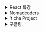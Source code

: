 <details>
<summary>React 특강</summary>

---

`//@ts-nocheck` : TypeScript 오류 미검출

## package.json

```
  "scripts": {
    "dev": "pnpm watch | pnpm serve",
    "serve": "live-server --host=localhost --port=3000 --no-browser",
    "compile": "tsc -p tsconfig.json",
    "watch": "pnpm compile --watch"
  },
```

## tsconfig.json

```
tsc --init
```

위 명령어 실행 시 Default 상태로 생성

```
{
  "compilerOptions": {
    "baseUrl": ".",
    "outDir": "scripts",
    "target": "ES2017",
    "module": "ESNext",
    "esModuleInterop": true,
    "forceConsistentCasingInFileNames": true,
    "strict": true,
    "skipLibCheck": true
  },
  "include": ["src/**/*.ts"],
  "exclude": ["node_modules", "scripts", "dist"]
}
```

## TypeScript : Type 추론 가능

## Interface

```
interface Options {
  // required
  option1: number;
  // optional
  option2?: boolean;
}
```

- interface 내의 요소들은 기본적으로 required
- 변수명 뒤에 ? 를 붙여 optional 속성으로 작성 가능

또는

```
interface Options {
  // required
  option1: number;
  // required
  option2: boolean;
}

const defaultOptions: Partial<Options> = {
  option1: 0
}
```

- Partial<인터페이스> 적용 시 인터페이스 내 옵션들이 전부 optional

## Routing

- 리액트 라우터 설치

```
$ npm install react-router-dom
```

- 프로젝트에 라우터 적용

```
import React from 'react';
import ReactDOM from 'react-dom';
import './index.css';
import App from './App';
import { BrowserRouter } from 'react-router-dom';

ReactDOM.render(
  <BrowserRouter>
    <App />
  </BrowserRouter>,
  document.getElementById('root')
);
```

- 컴포넌트 만들기

```
src/pages/Home.js

import { Link } from 'react-router-dom';

const Home = () => {
  return (
    <div>
      <h1>Home</h1>
      <Link to="/about">About</Link>
    </div>
  );
};

export default Home;
```

```
src/pages/About.js

const About = () => {
  return (
    <div>
      <h1>About</h1>
    </div>
  );
};

export default About;
```

```
src/App.js

import { Route, Routes } from 'react-router-dom';
import About from './pages/About';
import Home from './pages/Home';

const App = () => {
  return (
    <Routes>
      <Route path="/" element={<Home />} />
      <Route path="/about" element={<About />} />
    </Routes>
  );
};

export default App;
```

## Route

```
<Routes>
  <Route path="/" element={<Home />} />
  <Route path="/about" element={<About />} />
</Routes>
```

Vue의 `router/index.js` 에 Route 구조를 적용한 후 사용한 것과 비슷하게
React의 경우 App.js에 Route 구조를 지정하고 사용하는 것이 일반적인 흐름

```
<Routes>
  <Route path="/" element={<Home />} />
  <Route path="/articles" element={<Articles />}>
    <Route path=":id" element={<Article />} />
  </Route>
</Routes>
```

위와 같은 중첩 형태도 구현 가능

</details>

<details>
<summary>Nomadcoders</summary>

---

JavaScript는 strongly-typed 언어가 아님

TypeScript는 JavaScript에 안전장치를 추가한 strongly-typed 언어

기존에 리액트 프로젝트에 타입스크립트를 추가하기

1. npm install --save typescript @types/node @types/react @types/react-dom @types/jest
2. src 폴더 안에 있던 App.js와 index.js 파일을 App.tsx와 index.tsx 로 바꾼다.
3. "npx tsc --init" 명령어로 tsconfig.json 파일 생성한 후, tsconfig.json 파일에 "jsx": "react-jsx"추가

---

{
"compilerOptions": {
......
"jsx": "react-jsx"
}
}

---

4. src/index.tsx에서 수정

---

import ReactDOM from "react-dom/client"

## const root = ReactDOM.createRoot(document.getElementById("root") as HTMLElement);

5. npm i --save-dev @types/styled-components

### DefinitelyTyped

https://github.com/DefinitelyTyped/DefinitelyTyped

- TypeScript 작업 시 대부분의 필요한 type definition들을 얻을 수 있음

## TypeScript

```
useState<type1 | type2>()
```

위처럼 Type을 세팅하여 State의 Type을 여러가지로 세팅도 가능하다

# React-Router

### errorElement

문제 발생 시 해당하는 Component를 화면에 보여줄 수 있다.

이를 Child Component에도 추가하여 해당 Component에서 발생한 문제에 대해 다른 컴포넌트들을 보호할 수 있다.

### useNavigate

Vue 에서의 location.push 와 비슷한 기능

함수를 통해서 특정 event 발생 시 페이지를 이동시킬 수 있다.

# React-Hooks

- useEffect는 ComponentDidMount, ComponentWillMount, ComponentDidUpdate 역할

```
useEffect(function, dependency)
```

</details>

<details>
<summary>'t cha Project</summary>

---

컴포넌트 다이어그램
![Component_Diagram](./Image/Component.drawio.png)

---

### 프로토타이핑 (목업)

- Home

  ![](./Image/HOME.png)

<details>
<summary>나머지 페이지</summary>

- Navber

  ![](./Image/Navbar.png)

- Trainer List

  ![](./Image/PT_List.png)

- Trainer List (날짜 선택하여 필터링)

  ![](./Image/PT_List-1.png)

- Trainer Detail (Info)

  ![](<./Image/PT_Detail_INFO%20(L).png>)

- Trainer Detail (Review)

  ![](<./Image/PT_Detail_RV%20(R).png>)

- User MyPage

  ![](./Image/User%20MyPage.png)

- User Info Edit Page

  ![](./Image/User_Info_Edit.png)

- Bookmarked Trainer

  ![](./Image/BookMarked%20Trainer.png)

- User Schedule

  ![](./Image/User_Calender.png)

- My Review

  ![](./Image/My_Review_List.png)

- Chat List

  ![](./Image/My_Chatting_List.png)

- Trainer MyPage

  ![](./Image/Trainer%20MyPage.png)

- Trainer Info Edit

  ![](./Image/Trainer_Info_Edit.png)

- Trainer Schedule

  ![](./Image/Trainer_Calender.png)

- Auth

  ![](./Image/Login.png)

- PT Room (Mobile Web)

  ![](./Image/PT_Mobile.png)

- PT Room (Mobile Web)

  ![](./Image/PT_Mobile-1.png)

- PT Room (PC Web)

  ![](./Image/PT_PC.png)

- 고객센터 (공지사항)

  ![](<./Image/Customer_Center%20(L).png>)

- 고객센터 (Q&A)

  ![](<./Image/Customer_Center%20(R).png>)

  </details>

## Project 공통 적용사항

기본 컬러 및 컨셉

![](./Image/Color.png)

## 써드파티 라이브러리 선택 고민

전역 상태 관리 라이브러리를 선택하는데에 있어 고민을 했다.

### Redux와 Recoil의 차이점 정리

![](/Image/Redux_vs_Recoil.png)

- Redux

  - 먼저 나온 상태 관리 라이브러리
  - 중앙 집중식 Storage와 상태 업데이트를 위한 Reducer를 사용
  - 단방향 데이터 흐름
  - React 메인 개발자인 Dan이 유지보수를 진행하고 있음

  - 장점

    - 오래된 역사, 탄탄한 커뮤니티 (대중적)
    - 미들웨어를 활용한 여러 비동기, 로그 작업 등의 처리
    - 단방향 데이터 흐름을 따르기에, Reducer 등의 단위 테스트가 비교적 쉽다

  - 단점

    - 구조가 너무 복잡하다
      - 간단한 웹앱을 만들 때에도 Action, Reducer, Action Creator 등의 코드를 모두 작성해야한다
    - State가 변경될 때 Component를 업데이트 해주는 반응형 메커니즘이 기본적으로 탑재되지 않아, React의 자체 메커니즘을 활용하거나 추가 외부 라이브러리 사용이 필요함

- Recoil

  - 비교적 최근에 나온 상태 관리 라이브러리
  - Facebook사에서 개발, 가장 React스러운 상태관리라는 철학
  - Recoil의 경우 Next.js와 조금 더 친숙한 편이기도 함

    ![](/Image/Recoil.png)

- 장점

  - 간단한 구조
  - 작은 프로젝트를 시작하는데 큰 보일러 플레이트가 필요하지 않다
  - Component가 렌더링되는 시기, 상태 등을 세밀하게 제어할 수 있다
    - 이를 통해 성능 최적화 등에도 사용 가능
  - 동적인 기능 구현에 유리

- 단점

  - 사용자 커뮤니티가 비교적 빈약
  - 시작은 쉬울 수 있으나, Recoil의 상태관리 자체가 세분화 되어있어 디버깅 또는 테스트에 어려움을 느낄 수 있다

---

### Redux와 비교했을 때 Recoil의 이점

- Redux의 복잡한 코드
  Redux 를 사용하고자 할 때 마주하는 가장 큰 어려움은 복잡한 코드다. Redux 를 활용하기 위해서는 action, dispatcher, reducer, store 등 구현해야 할 기본 코드 들이 큰 편이다. 이는 보일러 플레이트를 활용해서 해결할 수 있는 문제지만, 만약 여러 개발자가 공동 작업 할 때 컨벤션을 적용하지 않고 코드를 작성할 경우 자기만 알아볼 수 있는 구조의 코드를 작성하게 된다.

- 간단한 Recoil 의 개념
  Redux 를 이해하고 사용하려면 공부해야 할 것들이 많다. 데이터의 흐름을 추상화 하여서 익히려고 하여도 여러가지 복잡한 흐름을 이해하는 건 쉽지 않다. 이에 반해서 Recoil 에서 state 를 관리하는 방법은 굉장히 간단해 보인다.

- 쉽게 사용하는 비동기 로직
  Redux 에서 비동기를 활용하기 위해서는 middleware 을 활용한다. 비동기 통신을 한다면 통신의 결과가 Success 일수도 있고 Fail 일 수도 있다. 이를 구분하여 state 관리를 해야하는데, 이를 쉽게 하기 위해서 Redux 에서는 Redux-thunk 혹은 Redux-saga 같은 미들웨어를 활용한다. 하지만 Recoil 에서는 내장된 개념인 selector 을 활용해 추가적인 미들웨어의 사용 없이 쉽게 비동기 로직을 구현할 수 있다.

---

참고

- https://velog.io/@duroomi/%EB%9D%BC%EC%9D%B4%EB%B8%8C%EB%9F%AC%EB%A6%AC-Recoil-vs-Redux

- https://blog.toktokhan.dev/react-%EC%83%81%ED%83%9C%EA%B4%80%EB%A6%AC-%EC%B5%9C%EA%B0%95%EC%9E%90%EB%8A%94-f0753ad7d186

추가

React-Query 관련 글

- https://tech.kakaopay.com/post/react-query-1/

### 결론

```
위 내용처럼 다양한 정보들을 찾아보았지만, 글로는 대부분 이해해도 크게 와닿지 않는다는 느낌이 많이 들어 "요즘 이걸 많이 쓰니 쓰자" 와 같은 이유로 선택하기보단 각 Tool들의 장단점을 확인하고 내 프로젝트에 어울리는 Tool을 선택하는 것이 맞다는 생각이 들었다.

일단 오래 쓰여왔으며, 대중적이고, 개발자 풀이 크게 형성되어 있는 Redux를 공부하며 장단점을 스스로 느껴보고, 지속적으로 어떤 프로젝트나 상황에 어떤 라이브러리가 용이할지에 대해 스스로 판단할 수 있는 실력을 기르는 것이 중요하다고 생각되었다.
```

</details>

<details>
<summary>구글링</summary>

# React.StrictMode

useEffect Hook 사용 시 Test를 위해 console.log로 Test 진행하였으나, Console창에 2번 렌더링되는 현상 발생하여 찾아보았다

```
useEffect가 2번 이상 연속으로 발생하는 경우 원인

1. 해당 컴포넌트가 페이지내에서 2번 이상 사용되는 경우

2. 상위 트리에서 언마운트 혹은 리마운트가 발생하는 경우
- 이런 경우는 보통 상위 컴포넌트에서 key가 변경되거나 할 때 발생한다고 하며 해결하기 위해서는 문제가 되는 상위 컴포넌트를 찾기 위해 컴포넌트를 하나씩 거슬러 올라가며 useEffect를 통해 테스트해봐야 한다.

3. Strict mode를 사용했을 경우

React의 Strict mode는 개발 단계에서 개발자의 코드를 확인하여 사전에 발생할 수 있는 에러를 파악해 예기치 못한 오류를 막기 위해 사용하는데 이를 위해 일부 메소드가 2번씩 호출된다.

생명주기 메소드들과 render, constructor, setState등의 메소드가 해당되며
특히 CRA 환경 일 경우 설치 후 기본으로 StrictMode가 적용되어있기 때문에 index.js에서 React.StrictMode라는 컴포넌트가 App을 감싸고 있는지 확인해보아야 한다.

Strict mode는 개발 단계에서만 적용되기 때문에 실제 배포시에는 원래대로 한번만 렌더링이 발생합니다.

따라서 만약 개발 단계에서 초기 렌더링이 중복으로 발생하면 안되는 상황일 경우 임시로 index.js에서 <React.StrictMode> 컴포넌트를 잠시 주석처리하고 진행
```

# import React from "react"

React 프로젝트 생성 시 App.tsx 등에 `import React from "react"`가 붙지만 생략해도 동작하는 것에 궁금증이 생김

```
브라우저는 HTML, CSS, JavaScript만 읽을 수 있기 때문에 우리가 작성한 React를 읽지 못한다. 따라서 React로 작성한 코드를 브라우저가 읽을 수 있도록 변환해주어야한다.

React에서 JSX 문법을 사용하는데, 이 JSX 문법을 자바스크립트로 변환시킬 때 JSX transformer를 사용해 JSX로 작성된 React 메소드를 변환시킨다. 이때 객체인 React를 가져오기 위해서 import React from ‘react’를 맨 위에 작성해 React를 불러오게 되면 객체 React를 통해 React 메소드를 작성할 수 있게 된다.
```

### JSX

```
// JSX

import React from 'react'
import ReactDOM from 'react-dom'

function App() {
  return <h1>Hello React!</h1>
}

const rootElement = document.getElementById('root')
ReactDOM.render(<App />, rootElement)

// JSX -> JS

import React from 'react'
import ReactDOM from 'react-dom'

function App() {
  return React.createElemet("h1",null,"Hello React!");
}

const rootElement = document.getElementById('root')
ReactDOM.render(<App />, rootElement)
```

이처럼 JSX는 React라는 객체의 메소드를 이용하여 구성요소들을 생성하기 때문에 문서의 위에 import React from ‘react’를 작성해 해당 JSX가 객체React를 받아오고 React를 유효한 JavaScript로 변환할 수 있도록 해준다.

## 생략 가능 여부

이는 작성하고 있는 컴포넌트가 상위 컴포넌트 인지 하위 컴포넌트 인지 파악하고 만약 상위 컴포넌트에 import React from ‘react’가 작성되었다면 하위에서는 생략해도 작동이 된다.

물론 생략하지 않아도 작동하는데에는 아무런 지장이 없다. 추후 웹팩을 통해 최적화된 코드로 작성되므로 중복에 대한 비효율성은 걱정하지 않아도 된다.

## React 버전 17부터 생략 가능

2020년 10월 20일에 릴리즈된 React v17를 보면, React 내부적으로 JSX transformer가 JSX를 React 요소로 변환하는 작업을 거치기 때문에 모든 컴포넌트에 import React from ‘react’를 작성하지 않아도 된다

```
// JSX

function App() {
  return <h1>Hello React!</h1>
}

const rootElement = document.getElementById('root')
ReactDOM.render(<App />, rootElement)

// JSX -> JS

import { jsx as _jsx } from "react/jsx-runtime"

function App() {
  return _jsx("h1", { children: "Hello React!" })
}
const rootElement = document.getElementById('root')
ReactDOM.render(<App />, rootElement)
```

위의 예시와는 달라진 모습으로 변환된 모습을 볼 수 있다.

</details>
